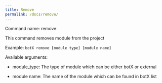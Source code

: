 ```yaml
---
title: Remove
permalink: /docs/remove/
---
```


Command name: remove

This command removes module from the project

Example: `botX remove [module type] [module name]`

Available arguments: 

* module_type: The type of module which can be either botX or external

* module name: The name of the module which can be found in botX list


